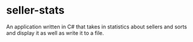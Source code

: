 # seller-stats
An application written in C# that takes in statistics about sellers and sorts and display it as well as write it to a file.
